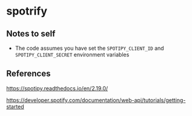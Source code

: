 # spotrify

## Notes to self
- The code assumes you have set the `SPOTIPY_CLIENT_ID` and `SPOTIPY_CLIENT_SECRET` environment variables

## References
https://spotipy.readthedocs.io/en/2.19.0/

https://developer.spotify.com/documentation/web-api/tutorials/getting-started


